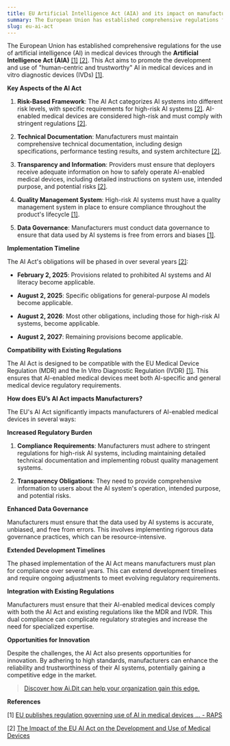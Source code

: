 ```yaml
---
title: EU Artificial Intelligence Act (AIA) and its impact on manufacturers
summary: The European Union has established comprehensive regulations for the use of artificial intelligence (AI) in medical devices through the Artificial Intelligence Act (AIA). This Act aims to promote the development and use of "human-centric and trustworthy" AI in medical devices and in vitro diagnostic devices (IVDs).
slug: eu-ai-act
---
```


The European Union has established comprehensive regulations for the use of artificial intelligence (AI) in medical devices through the **Artificial Intelligence Act (AIA)** [\[1\]](https://www.raps.org/news-and-articles/news-articles/2024/7/eu-publishes-regulation-governing-use-of-ai-in-med) [\[2\]](https://www.hunton.com/insights/legal/the-impact-of-the-eu-ai-act-on-the-development-and-use-of-medical-devices). This Act aims to promote the development and use of "human-centric and trustworthy" AI in medical devices and in vitro diagnostic devices (IVDs) [\[1\]](https://www.raps.org/news-and-articles/news-articles/2024/7/eu-publishes-regulation-governing-use-of-ai-in-med).

**Key Aspects of the AI Act**

1. **Risk-Based Framework**: The AI Act categorizes AI systems into different risk levels, with specific requirements for high-risk AI systems [\[2\]](https://www.hunton.com/insights/legal/the-impact-of-the-eu-ai-act-on-the-development-and-use-of-medical-devices). AI-enabled medical devices are considered high-risk and must comply with stringent regulations [\[2\]](https://www.hunton.com/insights/legal/the-impact-of-the-eu-ai-act-on-the-development-and-use-of-medical-devices).

2. **Technical Documentation**: Manufacturers must maintain comprehensive technical documentation, including design specifications, performance testing results, and system architecture [\[2\]](https://www.hunton.com/insights/legal/the-impact-of-the-eu-ai-act-on-the-development-and-use-of-medical-devices).

3. **Transparency and Information**: Providers must ensure that deployers receive adequate information on how to safely operate AI-enabled medical devices, including detailed instructions on system use, intended purpose, and potential risks [\[2\]](https://www.hunton.com/insights/legal/the-impact-of-the-eu-ai-act-on-the-development-and-use-of-medical-devices).

4. **Quality Management System**: High-risk AI systems must have a quality management system in place to ensure compliance throughout the product's lifecycle [\[1\]](https://www.raps.org/news-and-articles/news-articles/2024/7/eu-publishes-regulation-governing-use-of-ai-in-med).

5. **Data Governance**: Manufacturers must conduct data governance to ensure that data used by AI systems is free from errors and biases [\[1\]](https://www.raps.org/news-and-articles/news-articles/2024/7/eu-publishes-regulation-governing-use-of-ai-in-med).

**Implementation Timeline**

The AI Act's obligations will be phased in over several years [\[2\]](https://www.hunton.com/insights/legal/the-impact-of-the-eu-ai-act-on-the-development-and-use-of-medical-devices):

- **February 2, 2025**: Provisions related to prohibited AI systems and AI literacy become applicable.

- **August 2, 2025**: Specific obligations for general-purpose AI models become applicable.

- **August 2, 2026**: Most other obligations, including those for high-risk AI systems, become applicable.

- **August 2, 2027**: Remaining provisions become applicable.

**Compatibility with Existing Regulations**

The AI Act is designed to be compatible with the EU Medical Device Regulation (MDR) and the In Vitro Diagnostic Regulation (IVDR) [\[1\]](https://www.raps.org/news-and-articles/news-articles/2024/7/eu-publishes-regulation-governing-use-of-ai-in-med). This ensures that AI-enabled medical devices meet both AI-specific and general medical device regulatory requirements.

**How does EU’s AI Act impacts Manufacturers?**

The EU's AI Act significantly impacts manufacturers of AI-enabled medical devices in several ways:

**Increased Regulatory Burden**

1. **Compliance Requirements**: Manufacturers must adhere to stringent regulations for high-risk AI systems, including maintaining detailed technical documentation and implementing robust quality management systems.

2. **Transparency Obligations**: They need to provide comprehensive information to users about the AI system's operation, intended purpose, and potential risks.

**Enhanced Data Governance**

Manufacturers must ensure that the data used by AI systems is accurate, unbiased, and free from errors. This involves implementing rigorous data governance practices, which can be resource-intensive.

**Extended Development Timelines**

The phased implementation of the AI Act means manufacturers must plan for compliance over several years. This can extend development timelines and require ongoing adjustments to meet evolving regulatory requirements.

**Integration with Existing Regulations**

Manufacturers must ensure that their AI-enabled medical devices comply with both the AI Act and existing regulations like the MDR and IVDR. This dual compliance can complicate regulatory strategies and increase the need for specialized expertise.

**Opportunities for Innovation**

Despite the challenges, the AI Act also presents opportunities for innovation. By adhering to high standards, manufacturers can enhance the reliability and trustworthiness of their AI systems, potentially gaining a competitive edge in the market.

> [Discover how Ai.Dit can help your organization gain this edge.](/#demo)

**References**

\[1\] [EU publishes regulation governing use of AI in medical devices ... \- RAPS](https://www.raps.org/news-and-articles/news-articles/2024/7/eu-publishes-regulation-governing-use-of-ai-in-med)

\[2\] [The Impact of the EU AI Act on the Development and Use of Medical Devices](https://www.hunton.com/insights/legal/the-impact-of-the-eu-ai-act-on-the-development-and-use-of-medical-devices)
